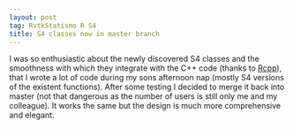 ```yaml
---
layout: post
tag: RvtkStatismo R S4
title: S4 classes now in master branch
---
```


I was so enthusiastic about the newly discovered S4 classes and the smoothness with which they integrate with the C++ code (thanks to [Rcpp](http://cran.r-project.org/web/packages/Rcpp/index.html)), that I wrote a lot of code during my sons afternoon nap (mostly S4 versions of the existent functions). After some testing I decided to merge it back into master (not that dangerous as the number of users is still only me and my colleague). It works the same but the design is much more comprehensive and elegant.
